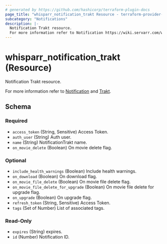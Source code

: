 ```yaml
---
# generated by https://github.com/hashicorp/terraform-plugin-docs
page_title: "whisparr_notification_trakt Resource - terraform-provider-whisparr"
subcategory: "Notifications"
description: |-
  Notification Trakt resource.
  For more information refer to Notification https://wiki.servarr.com/whisparr/settings#connect and Trakt https://wiki.servarr.com/whisparr/supported#trakt.
---
```


# whisparr_notification_trakt (Resource)

<!-- subcategory:Notifications -->Notification Trakt resource.
For more information refer to [Notification](https://wiki.servarr.com/whisparr/settings#connect) and [Trakt](https://wiki.servarr.com/whisparr/supported#trakt).



<!-- schema generated by tfplugindocs -->
## Schema

### Required

- `access_token` (String, Sensitive) Access Token.
- `auth_user` (String) Auth user.
- `name` (String) NotificationTrakt name.
- `on_movie_delete` (Boolean) On movie delete flag.

### Optional

- `include_health_warnings` (Boolean) Include health warnings.
- `on_download` (Boolean) On download flag.
- `on_movie_file_delete` (Boolean) On movie file delete flag.
- `on_movie_file_delete_for_upgrade` (Boolean) On movie file delete for upgrade flag.
- `on_upgrade` (Boolean) On upgrade flag.
- `refresh_token` (String, Sensitive) Access Token.
- `tags` (Set of Number) List of associated tags.

### Read-Only

- `expires` (String) expires.
- `id` (Number) Notification ID.


